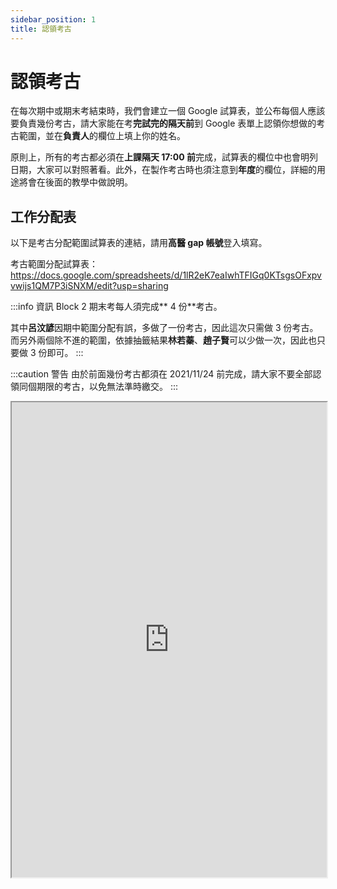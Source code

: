 ```yaml
---
sidebar_position: 1
title: 認領考古
---
```


# 認領考古

在每次期中或期末考結束時，我們會建立一個 Google 試算表，並公布每個人應該要負責幾份考古，請大家能在考**完試完的隔天前**到 Google 表單上認領你想做的考古範圍，並在**負責人**的欄位上填上你的姓名。

原則上，所有的考古都必須在**上課隔天 17:00 前**完成，試算表的欄位中也會明列日期，大家可以對照著看。此外，在製作考古時也須注意到**年度**的欄位，詳細的用途將會在後面的教學中做說明。

## 工作分配表

以下是考古分配範圍試算表的連結，請用**高醫 gap 帳號**登入填寫。

考古範圍分配試算表：https://docs.google.com/spreadsheets/d/1lR2eK7eaIwhTFIGq0KTsgsOFxpvvwijs1QM7P3iSNXM/edit?usp=sharing

:::info 資訊
Block 2 期末考每人須完成** 4 份**考古。

其中**呂汶諺**因期中範圍分配有誤，多做了一份考古，因此這次只需做 3 份考古。  
而另外兩個除不進的範圍，依據抽籤結果**林若蓁**、**趙子賢**可以少做一次，因此也只要做 3 份即可。
:::

:::caution 警告
由於前面幾份考古都須在 2021/11/24 前完成，請大家不要全部認領同個期限的考古，以免無法準時繳交。
:::

<iframe
    src="https://docs.google.com/spreadsheets/d/e/2PACX-1vQpmESQIzTcft6vQxkBEQCixQyKBD2HsaDbHTbqljTIG5XAh7rpl-bWCsx5_JdHq-GwwR835aBHmzj2/pubhtml?gid=975517732&amp;single=true&amp;widget=true&amp;headers=false"
    width="100%"
    height="760px"
>
</iframe>
